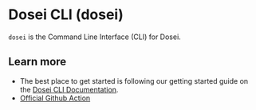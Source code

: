 # Dosei CLI (dosei)

`dosei` is the Command Line Interface (CLI) for Dosei.

## Learn more

* The best place to get started is following our getting started guide on the [Dosei CLI Documentation](https://docs.dosei.ai/cli).
* [Official Github Action](https://github.com/doseiai/setup-dctl)
